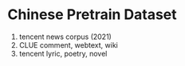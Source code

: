 # Chinese Pretrain Dataset

1. tencent news corpus (2021)
2. CLUE comment, webtext, wiki
3. tencent lyric, poetry, novel

